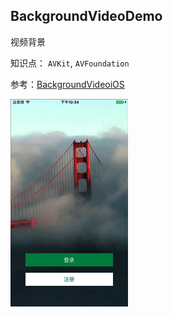 BackgroundVideoDemo  
---------

视频背景

知识点： `AVKit`, `AVFoundation`

参考：[BackgroundVideoiOS](https://github.com/Guzlan/BackgroundVideoiOS)

![](./BackgroundVideoDemo.gif)